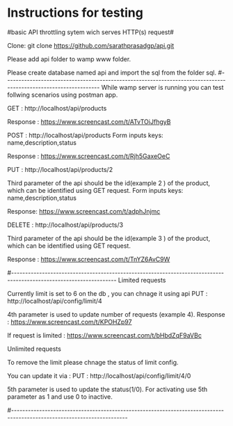 # Instructions for testing 

#basic API throttling sytem wich serves HTTP(s) request#

Clone:  git clone https://github.com/sarathprasadgp/api.git

Please add api folder to wamp www folder.

Please create database named api and import the sql from the folder sql.
#----------------------------------------------------------------------------------------------------------------
While wamp server is running you can test follwing scenarios using postman app.

GET : http://localhost/api/products

Response : https://www.screencast.com/t/ATvTOiJfhgyB

POST : http://localhost/api/products 
Form inputs keys: name,description,status

Response : https://www.screencast.com/t/Rjh5GaxeOeC

PUT : http://localhost/api/products/2

Third parameter of the api should be the id(example 2 ) of the product, which can be identified using GET request.
Form inputs keys: name,description,status

Response: https://www.screencast.com/t/adphJnjmc

DELETE : http://localhost/api/products/3

Third parameter of the api should be the id(example 3 ) of the product, which can be identified using GET request.

Response : https://www.screencast.com/t/TnYZ6AvC9W

#-------------------------------------------------------------------------------------------------------------------
Limited requests

Currently limit is set to 6 on the db , you can chnage it using api 
PUT : http://localhost/api/config/limit/4

4th parameter is used to update number of requests (example 4).
Response : https://www.screencast.com/t/KPOHZp97

If request is limited : https://www.screencast.com/t/bHbdZqF9aVBc


Unlimited requests

To remove the limit please chnage the status of limit config.

You can update it via : PUT : http://localhost/api/config/limit/4/0

5th parameter is used to update the status(1/0). For activating use 5th parameter as 1 and use 0 to inactive.

#-----------------------------------------------------------------------------------------------------------------------




